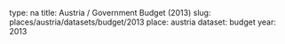 type: na
title: Austria / Government Budget (2013)
slug: places/austria/datasets/budget/2013
place: austria
dataset: budget
year: 2013
